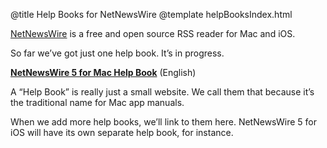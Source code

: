 @title Help Books for NetNewsWire
@template helpBooksIndex.html

[NetNewsWire](https://ranchero.com/netnewswire/) is a free and open source RSS reader for Mac and iOS.

So far we’ve got just one help book. It’s in progress.

**[NetNewsWire 5 for Mac Help Book](mac/5.0/en/)** (English)

A “Help Book” is really just a small website. We call them that because it’s the traditional name for Mac app manuals.

When we add more help books, we’ll link to them here. NetNewsWire 5 for iOS will have its own separate help book, for instance.